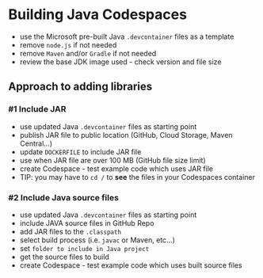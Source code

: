 # Building Java Codespaces

- use the Microsoft pre-built Java `.devcontainer` files as a template
- remove `node.js` if not needed
- remove `Maven` and/or `Gradle` if not needed
- review the base JDK image used - check version and file size


## Approach to adding libraries

### #1 Include JAR
- use updated Java `.devcontainer` files as starting point
- publish JAR file to public location (GitHub, Cloud Storage, Maven Central...)
- update `DOCKERFILE` to include JAR file
- use when JAR file are over 100 MB (GitHub file size limit)
- create Codespace - test example code which uses JAR file
- TIP: you may have to `cd /` to **see** the files in your Codespaces container

### #2 Include Java source files
- use updated Java `.devcontainer` files as starting point
- include JAVA source files in GitHub Repo
- add JAR files to the `.classpath`
- select build process (i.e. `javac` or Maven, etc...)
- set `folder to include in Java project`
- get the source files to build
- create Codespace - test example code which uses built source files
